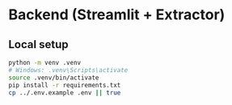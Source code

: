 # Backend (Streamlit + Extractor)

## Local setup
```bash
python -m venv .venv
# Windows: .venv\Scripts\activate
source .venv/bin/activate
pip install -r requirements.txt
cp ../.env.example .env || true

